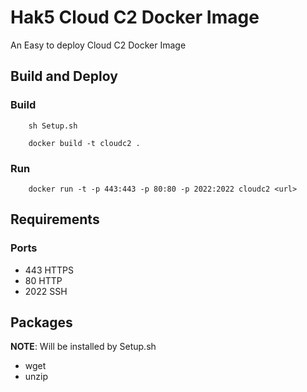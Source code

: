 # Hak5 Cloud C2 Docker Image
An Easy to deploy Cloud C2 Docker Image

## Build and Deploy
### Build
```
    sh Setup.sh

    docker build -t cloudc2 .
```

### Run
```
    docker run -t -p 443:443 -p 80:80 -p 2022:2022 cloudc2 <url>
```

## Requirements
### Ports
* 443   HTTPS
* 80    HTTP
* 2022  SSH

## Packages
**NOTE**: Will be installed by Setup.sh
* wget
* unzip